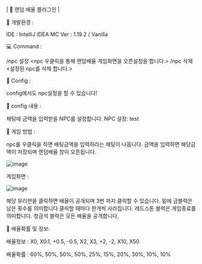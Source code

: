 | 🎰 랜덤 배율 플러그인 |

🔨 개발환경 :

IDE : IntelliJ IDEA
MC Ver : 1.19.2 / Vanilla


💻 Command :

/npc 설정 <npc 우클릭을 통해 랜덤배율 게임화면을 오픈설정을 합니다.>
/npc 삭제 <설정된 npc를 삭제 합니다.>


📃 Config :

config에서도 npc설정을 할 수 있습니다!


🔎 config 내용 :

채팅에 금액을 입력받을 NPC를 설정합니다.
NPC 설정: test


📌 게임 방법 :

npc를 우클릭을 하면 배팅금액을 입력하라는 채팅이 나옵니다.
금액을 입력하면 해당금액이 저장되며 랜덤배율 창이 오픈됩니다.


![image](https://github.com/kple1/RandomMultiple/assets/86408769/cc3a634c-9e1d-4aa7-9993-7d4380b0c8f0)


게임화면 : 

![image](https://github.com/kple1/RandomMultiple/assets/86408769/7c30f3c7-0eb3-4d42-9c61-a28328f9d0ab)


해당 유리판을 클릭하면 배율이 공개되며 3번 까지 클릭할 수 있습니다.
밑에 금블럭은 남은 횟수를 의미합니다 클릭할 때마다 한개씩 사라집니다.
레드스톤 블럭은 게임종료를 의미합니다.
청금석 블럭은 모든 배율을 공개합니다,


🔹 배율확률 및 정보:

배율정보 : X0, X0.1, +0.5, -0.5, X2, X3, +2, -2, X10, X50

배율확률 : 60%, 50%, 50%, 50%, 25%, 15%, 20%, 30%, 10%, 10%



